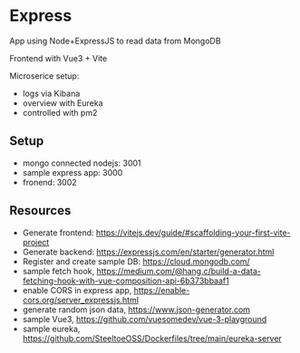 
# Express

App using Node+ExpressJS to read data from MongoDB

Frontend with Vue3 + Vite

Microserice setup:

- logs via Kibana
- overview with Eureka
- controlled with pm2


## Setup

- mongo connected nodejs: 3001
- sample express app: 3000
- fronend: 3002

## Resources

- Generate frontend: https://vitejs.dev/guide/#scaffolding-your-first-vite-project
- Generate backend: https://expressjs.com/en/starter/generator.html
- Register and create sample DB: https://cloud.mongodb.com/
- sample fetch hook, https://medium.com/@hang.c/build-a-data-fetching-hook-with-vue-composition-api-6b373bbaaf1 
- enable CORS in express app, https://enable-cors.org/server_expressjs.html
- generate random json data, https://www.json-generator.com
- sample Vue3, https://github.com/vuesomedev/vue-3-playground
- sample eureka, https://github.com/SteeltoeOSS/Dockerfiles/tree/main/eureka-server
